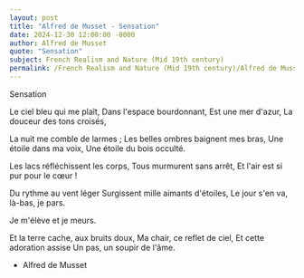 ```yaml
---
layout: post
title: "Alfred de Musset - Sensation"
date: 2024-12-30 12:00:00 -0000
author: Alfred de Musset
quote: "Sensation"
subject: French Realism and Nature (Mid 19th century)
permalink: /French Realism and Nature (Mid 19th century)/Alfred de Musset/Alfred de Musset - Sensation
---
```


Sensation

Le ciel bleu qui me plaît,
Dans l'espace bourdonnant,
Est une mer d'azur,
La douceur des tons croisés,

La nuit me comble de larmes ;
Les belles ombres baignent mes bras,
Une étoile dans ma voix,
Une étoile du bois occulté.

Les lacs réfléchissent les corps,
Tous murmurent sans arrêt,
Et l'air est si pur pour le cœur !

Du rythme au vent léger
Surgissent mille aimants d'étoiles,
Le jour s'en va, là-bas, je pars.

Je m'élève et je meurs.

Et la terre cache, aux bruits doux,
Ma chair, ce reflet de ciel,
Et cette adoration assise
Un pas, un soupir de l'âme.

- Alfred de Musset
